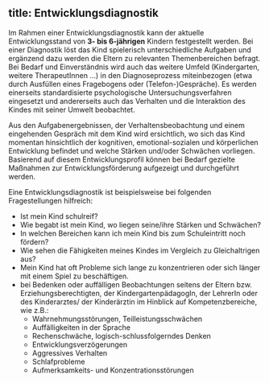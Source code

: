 title: Entwicklungsdiagnostik
---

Im Rahmen einer Entwicklungsdiagnostik kann der aktuelle Entwicklungsstand von **3- bis 6-jährigen** Kindern festgestellt werden. Bei einer Diagnostik löst das Kind spielerisch unterschiedliche Aufgaben und ergänzend dazu werden die Eltern zu relevanten Themenbereichen befragt. Bei Bedarf und Einverständnis wird auch das weitere Umfeld (Kindergarten, weitere TherapeutInnen ...) in den Diagnoseprozess miteinbezogen (etwa durch Ausfüllen eines Fragebogens oder (Telefon-)Gespräche). Es werden einerseits standardisierte psychologische Untersuchungsverfahren eingesetzt und andererseits auch das Verhalten und die Interaktion des Kindes mit seiner Umwelt beobachtet. 

Aus den Aufgabenergebnissen, der Verhaltensbeobachtung und einem eingehenden Gespräch mit dem Kind wird ersichtlich, wo sich das Kind momentan hinsichtlich der kognitiven, emotional-sozialen und körperlichen Entwicklung befindet und welche Stärken und/oder Schwächen vorliegen. Basierend auf diesem Entwicklungsprofil können bei Bedarf gezielte Maßnahmen zur Entwicklungsförderung aufgezeigt und durchgeführt werden.

Eine Entwicklungsdiagnostik ist beispielsweise bei folgenden Fragestellungen hilfreich:
- Ist mein Kind schulreif?
- Wie begabt ist mein Kind, wo liegen seine/ihre Stärken und Schwächen?
- In welchen Bereichen kann ich mein Kind bis zum Schuleintritt noch fördern?
- Wie sehen die Fähigkeiten meines Kindes im Vergleich zu Gleichaltrigen aus?
- Mein Kind hat oft Probleme sich lange zu konzentrieren oder sich länger mit einem Spiel zu beschäftigen.
- bei Bedenken oder auffälligen Beobachtungen seitens der Eltern bzw. Erziehungsberechtigten, der KindergartenpädagogIn, der LehrerIn oder des Kinderarztes/ der Kinderärztin im Hinblick auf Kompetenzbereiche, wie z.B.:
	- Wahrnehmungsstörungen, Teilleistungsschwächen
	- Auffälligkeiten in der Sprache
	- Rechenschwäche, logisch-schlussfolgerndes Denken
	- Entwicklungsverzögerungen
	- Aggressives Verhalten
	- Schlafprobleme 
	- Aufmerksamkeits- und Konzentrationsstörungen
	